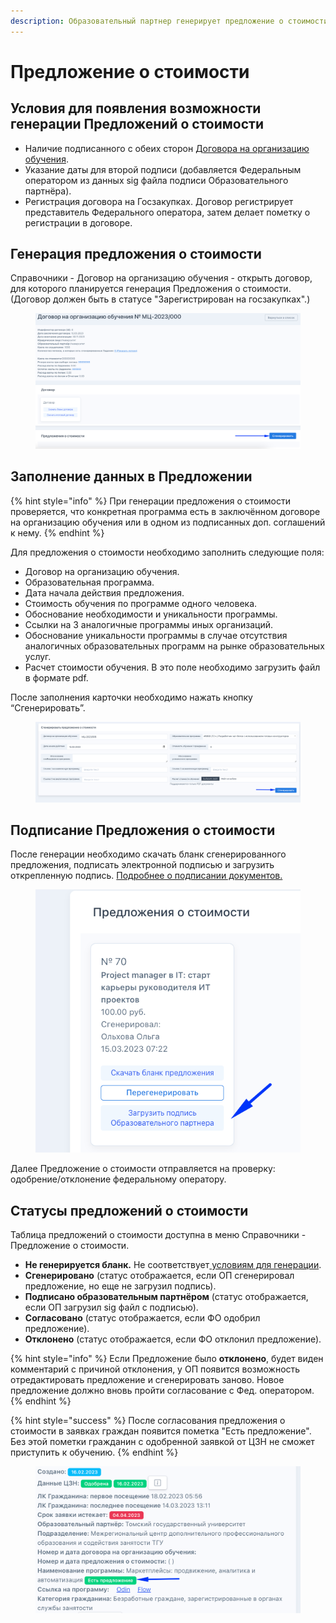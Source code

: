 ```yaml
---
description: Образовательный партнер генерирует предложение о стоимости
---
```


# Предложение о стоимости

## Условия для появления возможности генерации Предложений о стоимости

* Наличие подписанного с обеих сторон [Договора на организацию обучения](dogovor-na-organizaciyu-obucheniya.md).
* Указание даты для второй подписи (добавляется Федеральным оператором из данных sig файла подписи Образовательного партнёра).
* Регистрация договора на Госзакупках. Договор регистрирует представитель Федерального оператора, затем делает пометку о регистрации в договоре.&#x20;

## Генерация предложения о стоимости

Справочники - Договор на организацию обучения - открыть договор, для которого планируется генерация Предложения о стоимости. (Договор должен быть в статусе "Зарегистрирован на госзакупках".)

<figure><img src=".gitbook/assets/image (141).png" alt=""><figcaption></figcaption></figure>

## Заполнение данных в Предложении

{% hint style="info" %}
При генерации предложения о стоимости проверяется, что конкретная программа есть в заключённом договоре на организацию обучения или в одном из подписанных доп. соглашений к нему.
{% endhint %}

Для предложения о стоимости необходимо заполнить следующие поля:

* Договор на организацию обучения.
* Образовательная программа.
* Дата начала действия предложения.
* Стоимость обучения по программе одного человека.
* Обоснование необходимости и уникальности программы.
* Ссылки на 3 аналогичные программы иных организаций.
* Обоснование уникальности программы в случае отсутствия аналогичных образовательных программ на рынке образовательных услуг.
* Расчет стоимости обучения. В это поле необходимо загрузить файл  в формате pdf.&#x20;

После заполнения карточки необходимо нажать кнопку “Сгенерировать”.

<figure><img src=".gitbook/assets/image (1).png" alt=""><figcaption></figcaption></figure>

## Подписание Предложения о стоимости&#x20;

После генерации  необходимо скачать бланк сгенерированного предложения, подписать электронной подписью и загрузить открепленную подпись. [Подробнее о подписании документов. ](otvechaem-na-chasto-zadavaemye-voprosy/ispolzovanie-elektronnoi-podpisi.md)

<figure><img src=".gitbook/assets/image (2).png" alt=""><figcaption></figcaption></figure>

Далее Предложение о стоимости отправляется на проверку: одобрение/отклонение федеральному оператору.

## Статусы предложений о стоимости

Таблица предложений о стоимости доступна в меню Справочники - Предложение о стоимости.

* **Не генерируется бланк.** Не соответствует[ условиям для генерации](predlozhenie-o-stoimosti.md#usloviya-dlya-poyavleniya-vozmozhnosti-generacii-predlozhenii-o-stoimosti).
* **Сгенерировано** (статус отображается, если ОП сгенерировал предложение, но еще не загрузил подпись).
* **Подписано образовательным партнёром** (статус отображается, если ОП загрузил sig файл с подписью).
* **Согласовано** (статус отображается, если ФО одобрил предложение).
* **Отклонено** (статус отображается, если ФО отклонил предложение).

{% hint style="info" %}
Если Предложение было **отклонено**, будет виден комментарий с причиной отклонения, у ОП появится возможность отредактировать предложение и сгенерировать заново. Новое предложение должно вновь пройти согласование с Фед. оператором.
{% endhint %}

{% hint style="success" %}
После согласования предложения о стоимости в заявках граждан появится пометка "Есть предложение". Без этой пометки гражданин с одобренной заявкой от ЦЗН не сможет приступить к обучению.
{% endhint %}

<figure><img src=".gitbook/assets/image.png" alt=""><figcaption></figcaption></figure>
